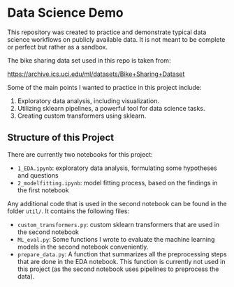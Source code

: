 # Data Science Demo

This repository was created to practice and demonstrate typical data science workflows on publicly available data.
It is not meant to be complete or perfect but rather as a sandbox.

The bike sharing data set used in this repo is taken from:

https://archive.ics.uci.edu/ml/datasets/Bike+Sharing+Dataset

Some of the main points I wanted to practice in this project include:

  1. Exploratory data analysis, including visualization.
  2. Utilizing sklearn pipelines, a powerful tool for data science tasks.
  3. Creating custom transformers using sklearn.
  
  
## Structure of this Project

There are currently two notebooks for this project:

  * ```1_EDA.ipynb```: exploratory data analysis, formulating some hypotheses and questions
  * ```2_modelfitting.ipynb```: model fitting process, based on the findings in the first notebook

Any additional code that is used in the second notebook can be found in the folder ```util/```. It contains the following files:

  * ```custom_transformers.py```: custom sklearn transformers that are used in the second notebook
  * ```ML_eval.py```: Some functions I wrote to evaluate the machine learning models in the second notebook conveniently.
  * ```prepare_data.py```: A function that summarizes all the preprocessing steps that are done in the EDA notebook. This function is currently not used in this project (as the second notebook uses pipelines to preprocess the data).